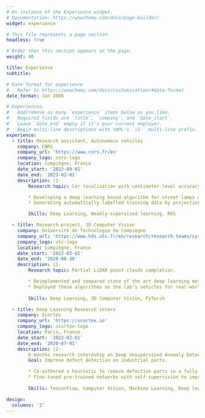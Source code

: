 ```yaml
---
# An instance of the Experience widget.
# Documentation: https://wowchemy.com/docs/page-builder/
widget: experience

# This file represents a page section.
headless: true

# Order that this section appears on the page.
weight: 40

title: Experience
subtitle:

# Date format for experience
#   Refer to https://wowchemy.com/docs/customization/#date-format
date_format: Jan 2006

# Experiences.
#   Add/remove as many `experience` items below as you like.
#   Required fields are `title`, `company`, and `date_start`.
#   Leave `date_end` empty if it's your current employer.
#   Begin multi-line descriptions with YAML's `|2-` multi-line prefix.
experience:
  - title: Research assistant, Autonomous vehicles
    company: CNRS
    company_url: 'https://www.cnrs.fr/en'
    company_logo: cnrs-logo
    location: Compiègne, France
    date_start: '2022-09-01'
    date_end: '2023-02-01'
    description: |2-
        Research topic: Car localization with centimeter-level accuracy.    

        * Developing a deep learning based algorithm for street lamps detection to determine the vehicle position on a map.
        * Generating automatically labelled training data by projecting the poles from a map into the vehicle frame. (Paper under review at IEEE IV 2023)

        Skills: Deep Learning, Weakly-supervised learning, ROS

  - title: Research project, 3D Computer Vision 
    company: Université de Technologie de Compiègne
    company_url: 'https://www.hds.utc.fr/en/research/research-teams/syri-robotic-systems-in-interaction.html'
    company_logo: utc-logo
    location: Compiègne, France
    date_start: '2022-02-01'
    date_end: '2020-06-30'
    description: |2-
        Research topic: Partial LiDAR point clouds completion.

        * Reimplemented and compared state of the art deep learning methods for LiDAR point clouds completion.
        * Deployed these algorithms on the lab’s vehicles for real-world testing.
        
        Skills: Deep Learning, 3D Computer Vision, PyTorch

  - title: Deep Learning Research Intern 
    company: Scortex
    company_url: 'https://scortex.io'
    company_logo: scortex-logo
    location: Paris, France
    date_start: '2022-02-01'
    date_end: '2020-07-01'
    description: |2-
        6 months research internship on Deep Unsupervised Anomaly Detection.
        Goal: Improve defect detection on industrial parts.

        * Co-authored a heuristic to remove defective parts in a fully unlabelled dataset with 90+ AUC.
        * Fine-tuned pre-trained networks with self-supervision to improve defect detection AUC from 91.6 to 96.1 points.
        
        Skills: TensorFlow, Computer Vision, Machine Learning, Deep learning

design:
  columns: '2'
---
```

